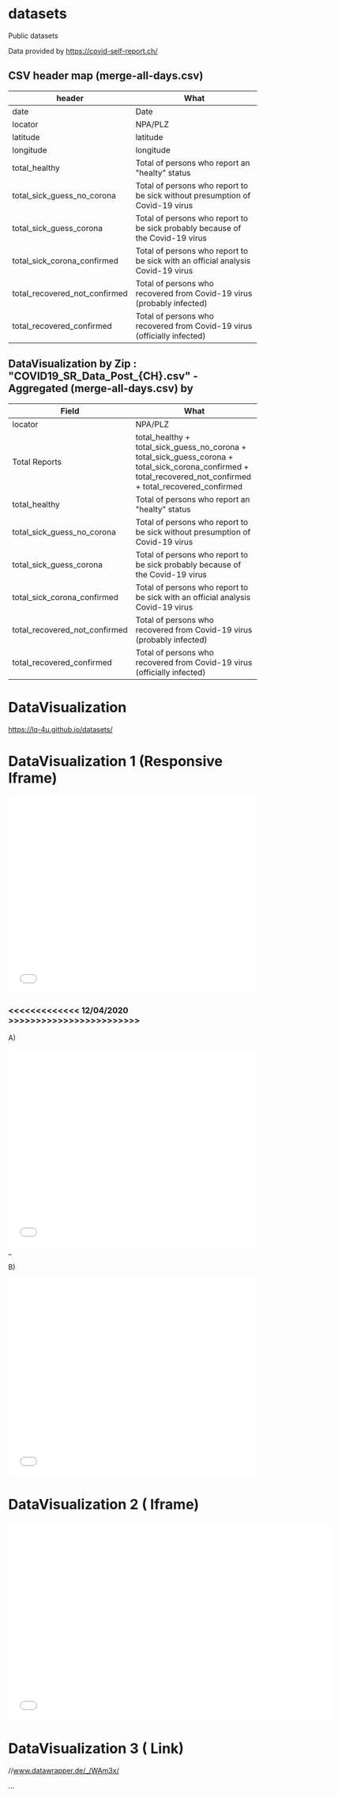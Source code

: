 # datasets
Public datasets

Data provided by https://covid-self-report.ch/

## CSV header map (merge-all-days.csv)
| header | What |
|---|---|
| date | Date  |
| locator | NPA/PLZ |
| latitude | latitude |
| longitude | longitude |
| total_healthy | Total of persons who report an "healty" status |
| total_sick_guess_no_corona | Total of persons who report to be sick without presumption of Covid-19 virus |
| total_sick_guess_corona | Total of persons who report to be sick probably because of the Covid-19 virus |
| total_sick_corona_confirmed | Total of persons who report to be sick with an official analysis Covid-19 virus |
| total_recovered_not_confirmed | Total of persons who recovered from Covid-19 virus (probably infected)|
| total_recovered_confirmed | Total of persons who recovered from Covid-19 virus (officially infected)|

## DataVisualization by Zip : "COVID19_SR_Data_Post_{CH}.csv" - Aggregated (merge-all-days.csv) by
| Field | What |
|---|---|
| locator | NPA/PLZ |
| Total Reports	| total_healthy + total_sick_guess_no_corona + total_sick_guess_corona + total_sick_corona_confirmed + total_recovered_not_confirmed + total_recovered_confirmed | 
| total_healthy	| Total of persons who report an "healty" status |
| total_sick_guess_no_corona	| Total of persons who report to be sick without presumption of Covid-19 virus |
| total_sick_guess_corona |	Total of persons who report to be sick probably because of the Covid-19 virus |
| total_sick_corona_confirmed	| Total of persons who report to be sick with an official analysis Covid-19 virus |
| total_recovered_not_confirmed	| Total of persons who recovered from Covid-19 virus (probably infected) |
| total_recovered_confirmed	| Total of persons who recovered from Covid-19 virus (officially infected) |


# DataVisualization
https://lq-4u.github.io/datasets/

# DataVisualization 1 (Responsive Iframe)

<iframe title="Self Reporting Zip&acute;s" aria-label="Switzerland zip codes choropleth map" id="datawrapper-chart-WAm3x" src="//datawrapper.dwcdn.net/WAm3x/1/" scrolling="no" frameborder="0" style="width: 0; min-width: 100% !important; border: none;" height="402"></iframe><script type="text/javascript">!function(){"use strict";window.addEventListener("message",function(a){if(void 0!==a.data["datawrapper-height"])for(var e in a.data["datawrapper-height"]){var t=document.getElementById("datawrapper-chart-"+e)||document.querySelector("iframe[src*='"+e+"']");t&&(t.style.height=a.data["datawrapper-height"][e]+"px")}})}();
</script>

### <<<<<<<<<<<<< 12/04/2020 >>>>>>>>>>>>>>>>>>>>>>>>

A)
<iframe title="Self Reporting Zip&acute;s (Copy)" aria-label="Switzerland zip codes choropleth map" id="datawrapper-chart-nnPim" src="//datawrapper.dwcdn.net/nnPim/2/" scrolling="no" frameborder="0" style="width: 0; min-width: 100% !important; border: none;" height="402"></iframe><script type="text/javascript">!function(){"use strict";window.addEventListener("message",function(a){if(void 0!==a.data["datawrapper-height"])for(var e in a.data["datawrapper-height"]){var t=document.getElementById("datawrapper-chart-"+e)||document.querySelector("iframe[src*='"+e+"']");t&&(t.style.height=a.data["datawrapper-height"][e]+"px")}})}();
</script>
_ 
 
B)
<iframe title="Self Reporting by Post-Codes" aria-label="Switzerland zip codes choropleth map" id="datawrapper-chart-nfP9e" src="//datawrapper.dwcdn.net/nfP9e/1/" scrolling="no" frameborder="0" style="width: 0; min-width: 100% !important; border: none;" height="402"></iframe><script type="text/javascript">!function(){"use strict";window.addEventListener("message",function(a){if(void 0!==a.data["datawrapper-height"])for(var e in a.data["datawrapper-height"]){var t=document.getElementById("datawrapper-chart-"+e)||document.querySelector("iframe[src*='"+e+"']");t&&(t.style.height=a.data["datawrapper-height"][e]+"px")}})}();
</script>


# DataVisualization 2 ( Iframe)
<iframe title="Self Reporting Zip&acute;s" aria-label="Switzerland zip codes choropleth map" src="//datawrapper.dwcdn.net/WAm3x/1/" scrolling="no" frameborder="0" style="border: none;" width="655" height="402"></iframe>

# DataVisualization 3 ( Link)
//www.datawrapper.de/_/WAm3x/

...

